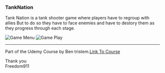 ### TankNation
Tank Nation is a tank shooter game where players have to regroup with allies But to do so they have to face enemies and have to destory them as they progress through each stage.

![Game Menu](https://freedom911blog.files.wordpress.com/2017/04/screenshot-e1491301737631.jpg)
![Game Play](https://freedom911blog.files.wordpress.com/2017/04/capture.gif)

____
Part of the Udemy Course by Ben tristem.[Link To Course](https://www.udemy.com/unrealcourse/)

Thank you <br />
Freedom911 

